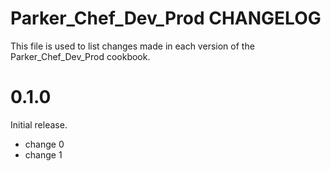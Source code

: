 # Parker_Chef_Dev_Prod CHANGELOG

This file is used to list changes made in each version of the Parker_Chef_Dev_Prod cookbook.

# 0.1.0

Initial release.

- change 0
- change 1

